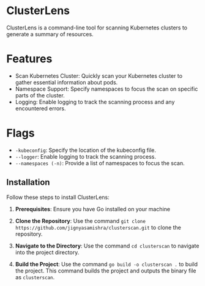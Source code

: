 # ClusterLens
ClusterLens is a command-line tool for scanning Kubernetes clusters to generate a summary of resources.
# Features
- Scan Kubernetes Cluster: Quickly scan your Kubernetes cluster to gather essential information about pods.
- Namespace Support: Specify namespaces to focus the scan on specific parts of the cluster.
- Logging: Enable logging to track the scanning process and any encountered errors.
# Flags

- `-kubeconfig`: Specify the location of the kubeconfig file.
- `--logger`: Enable logging to track the scanning process.
- `--namespaces (-n)`: Provide a list of namespaces to focus the scan.
## Installation

Follow these steps to install ClusterLens:

1. **Prerequisites**: Ensure you have Go installed on your machine

2. **Clone the Repository**: Use the command `git clone https://github.com/jignyasamishra/clusterscan.git` to clone the repository.

3. **Navigate to the Directory**: Use the command `cd clusterscan` to navigate into the project directory.

4. **Build the Project**: Use the command `go build -o clusterscan .` to build the project. This command builds the project and outputs the binary file as `clusterscan`.

